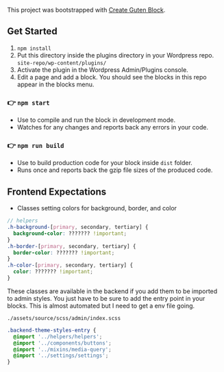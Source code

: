 This project was bootstrapped with [Create Guten Block](https://github.com/ahmadawais/create-guten-block).

## Get Started
1. `npm install`
2. Put this directory inside the plugins directory in your Wordpress repo.
`site-repo/wp-content/plugins/`
3. Activate the plugin in the Wordpress Admin/Plugins console.
4. Edit a page and add a block. You should see the blocks in this repo appear in the blocks menu.

### 👉  `npm start`
- Use to compile and run the block in development mode.
- Watches for any changes and reports back any errors in your code.

### 👉  `npm run build`
- Use to build production code for your block inside `dist` folder.
- Runs once and reports back the gzip file sizes of the produced code.


## Frontend Expectations
- Classes setting colors for background, border, and color
```scss
// helpers
.h-background-[primary, secondary, tertiary] {
  background-color: ??????? !important;
}
.h-border-[primary, secondary, tertiary] {
  border-color: ??????? !important;
}
.h-color-[primary, secondary, tertiary] {
  color: ??????? !important;
}
```
These classes are available in the backend if you add them to be imported to admin styles. You just have to be sure to add the entry point in your blocks. This is almost automated but I need to get a env file going.

`./assets/source/scss/admin/index.scss`
```scss
.backend-theme-styles-entry {
  @import '../helpers/helpers';
  @import '../components/buttons';
  @import '../mixins/media-query';
  @import '../settings/settings';
}
```